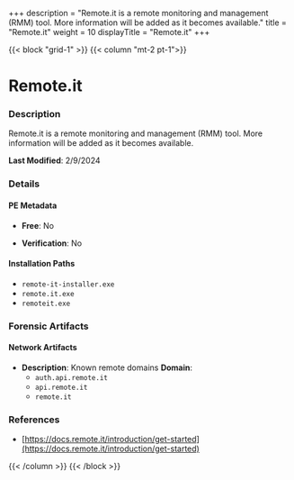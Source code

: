 +++
description = "Remote.it is a remote monitoring and management (RMM) tool. More information will be added as it becomes available."
title = "Remote.it"
weight = 10
displayTitle = "Remote.it"
+++


{{< block "grid-1" >}}
{{< column "mt-2 pt-1">}}

# Remote.it


### Description

Remote.it is a remote monitoring and management (RMM) tool. More information will be added as it becomes available.



**Last Modified**: 2/9/2024

### Details


#### PE Metadata


- **Free**: No

- **Verification**: No




#### Installation Paths
- `remote-it-installer.exe`
- `remote.it.exe`
- `remoteit.exe`

### Forensic Artifacts




#### Network Artifacts

- **Description**: Known remote domains
  **Domain**:
    - `auth.api.remote.it`
    - `api.remote.it`
    - `remote.it`





### References
- [https://docs.remote.it/introduction/get-started](https://docs.remote.it/introduction/get-started)



{{< /column >}}
{{< /block >}}
